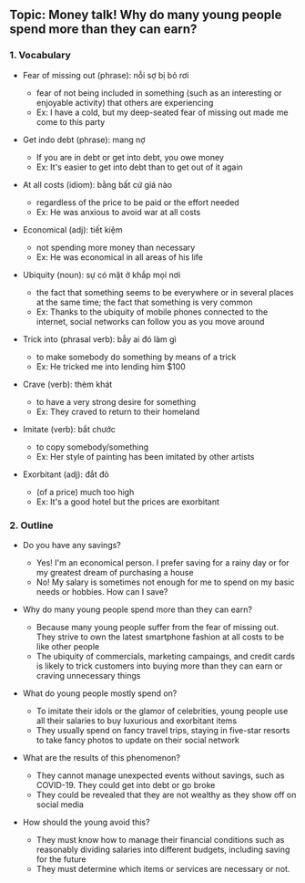 ## Topic: Money talk! Why do many young people spend more than they can earn?

### 1. Vocabulary
- Fear of missing out (phrase): nỗi sợ bị bỏ rơi
  + fear of not being included in something (such as an interesting or enjoyable activity) that others are experiencing
  + Ex: I have a cold, but my deep-seated fear of missing out made me come to this party

- Get indo debt (phrase): mang nợ
  + If you are in debt or get into debt, you owe money
  + Ex: It's easier to get into debt than to get out of it again

- At all costs (idiom): bằng bất cứ giá nào
  + regardless of the price to be paid or the effort needed
  + Ex: He was anxious to avoid war at all costs

- Economical (adj): tiết kiệm
  + not spending more money than necessary
  + Ex: He was economical in all areas of his life

- Ubiquity (noun): sự có mặt ở khắp mọi nơi
  + the fact that something seems to be everywhere or in several places at the same time; the fact that something is very common
  + Ex: Thanks to the ubiquity of mobile phones connected to the internet, social networks can follow you as you move around

- Trick into (phrasal verb): bẫy ai đó làm gì
  + to make somebody do something by means of a trick
  + Ex: He tricked me into lending him $100

- Crave (verb): thèm khát
  + to have a very strong desire for something
  + Ex: They craved to return to their homeland

- Imitate (verb): bắt chước
  + to copy somebody/something
  + Ex: Her style of painting has been imitated by other artists

- Exorbitant (adj): đắt đỏ
  + (of a price) much too high
  + Ex: It's a good hotel but the prices are exorbitant

### 2. Outline
- Do you have any savings?
  + Yes! I'm an economical person. I prefer saving for a rainy day or for my greatest dream of purchasing a house
  + No! My salary is sometimes not enough for me to spend on my basic needs or hobbies. How can I save?

- Why do many young people spend more than they can earn?
  + Because many young people suffer from the fear of missing out. They strive to own the latest smartphone fashion at all costs to be like other people
  + The ubiquity of commercials, marketing campaings, and credit cards is likely to trick customers into buying more than they can earn or craving unnecessary things

- What do young people mostly spend on?
  + To imitate their idols or the glamor of celebrities, young people use all their salaries to buy luxurious and exorbitant items
  + They usually spend on fancy travel trips, staying in five-star resorts to take fancy photos to update on their social network

- What are the results of this phenomenon?
  + They cannot manage unexpected events without savings, such as COVID-19. They could get into debt or go broke
  + They could be revealed that they are not wealthy as they show off on social media

- How should the young avoid this?
  + They must know how to manage their financial conditions such as reasonably dividing salaries into different budgets, including saving for the future
  + They must determine which items or services are necessary or not.